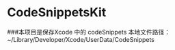 # CodeSnippetsKit
###本项目是保存Xcode 中的  codeSnippets
本地文件路径：~/Library/Developer/Xcode/UserData/CodeSnippets
